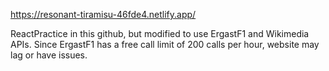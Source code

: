 https://resonant-tiramisu-46fde4.netlify.app/

ReactPractice in this github, but modified to use ErgastF1 and Wikimedia APIs. Since ErgastF1 has a free call limit of 200 calls per hour, website may lag or have issues.
